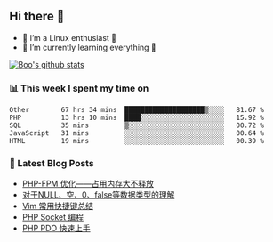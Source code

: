 ## Hi there 👋
* 🔭 I’m a Linux enthusiast 🐧️
* 🏃️ I’m currently learning everything 🏃️

[![Boo's github stats](https://github-readme-stats.vercel.app/api?username=0xAiKang)](https://github.com/anuraghazra/github-readme-stats)

<!-- [![Most Used Langs](https://github-readme-stats.vercel.app/api/top-langs/?username=0xAiKang)](https://github.com/anuraghazra/github-readme-stats) -->

### 📊 This week I spent my time on
<!--START_SECTION:waka-->
```text
Other        67 hrs 34 mins  ████████████████████▒░░░░   81.67 % 
PHP          13 hrs 10 mins  ████░░░░░░░░░░░░░░░░░░░░░   15.92 % 
SQL          35 mins         ▒░░░░░░░░░░░░░░░░░░░░░░░░   00.72 % 
JavaScript   31 mins         ░░░░░░░░░░░░░░░░░░░░░░░░░   00.64 % 
HTML         19 mins         ░░░░░░░░░░░░░░░░░░░░░░░░░   00.39 % 
```
<!--END_SECTION:waka-->

### 📕 Latest Blog Posts
<!-- BLOG-POST-LIST:START -->
- [PHP-FPM 优化——占用内存大不释放](https://www.0x2beace.com/php-fpm-optimization-takes-up-a-lot-of-memory-and-does-not-release/)
- [对于NULL、空、0、false等数据类型的理解](https://www.0x2beace.com/understanding-of-data-types-such-as-null-empty-0-false-etc/)
- [Vim 常用快捷键总结](https://www.0x2beace.com/summary-of-vim-commonly-used-shortcut-keys/)
- [PHP Socket 编程](https://www.0x2beace.com/php-socket-programming/)
- [PHP PDO 快速上手](https://www.0x2beace.com/php-pdo-quick-start/)
<!-- BLOG-POST-LIST:END -->

